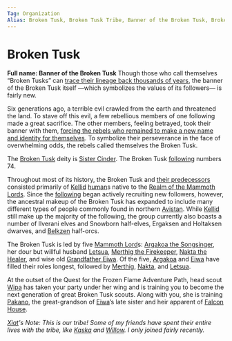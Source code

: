 ```yaml
---
Tag: Organization
Alias: Broken Tusk, Broken Tusk Tribe, Banner of the Broken Tusk, Broken Tusks
---
```

# Broken Tusk
**Full name: Banner of the Broken Tusk**
Though those who call themselves “Broken Tusks” can [trace their lineage back thousands of years](Original-Burning-Mammoth), the banner of the Broken Tusk itself —which symbolizes the values of its followers— is fairly new. 

Six generations ago, a terrible evil crawled from the earth and threatened the land. To stave off this evil, a few rebellious members of one following made a great sacrifice. The other members, feeling betrayed, took their banner with them, [forcing the rebels who remained to make a new name and identity for themselves](The-Schism). To symbolize their perseverance in the face of overwhelming odds, the rebels called themselves the Broken Tusk.

The [Broken Tusk](Broken-Tusk) deity is [Sister Cinder](Sister-Cinder). The Broken Tusk [following](following) numbers 74.

Throughout most of its history, the Broken Tusk and [their predecessors](The-Schism) consisted primarily of [Kellid](Kellid) [human](human)s native to the [Realm of the Mammoth Lords](Realm-of-the-Mammoth-Lords). Since the [following](following) began actively recruiting new followers, however, the ancestral makeup of the Broken Tusk has expanded to include many different types of people commonly found in northern [Avistan](Avistan). While [Kellid](Kellid)  still make up the majority of the following, the group currently also boasts a number of Ilverani elves and Snowborn half-elves, Ergaksen and Holtaksen dwarves, and [Belkzen](Hold-of-Belkzen) half-orcs.

The Broken Tusk is led by five [Mammoth Lord](Mammoth-Lord)s: [Argakoa the Songsinger](Argakoa-the-Songsinger), her dour but willful husband [Letsua](Letsua), [Merthig the Firekeeper](Merthig-the-Firekeeper), [Nakta the Healer](Nakta-the-Healer), and wise old [Grandfather Eiwa](Grandfather-Eiwa). Of the five, [Argakoa](Argakoa-the-Songsinger) and [Eiwa](Grandfather-Eiwa) have filled their roles longest, followed by [Merthig](Merthig-the-Firekeeper), [Nakta](Nakta-the-Healer), and [Letsua](Letsua).

At the outset of the Quest for the Frozen Flame Adventure Path, head scout [Wipa](Wipa) has taken your party under her wing and is training you to become the next generation of great Broken Tusk scouts. Along with you, she is training [Pakano](Pakano), the great-grandson of [Eiwa](Grandfather-Eiwa)’s late sister and heir apparent of [Falcon House](Falcon-House).

*[Xiat](Xiat)'s Note: This is our tribe! Some of my friends have spent their entire lives with the tribe, like [Kaska](Kaska) and [Willow](Willow). I only joined fairly recently.* 